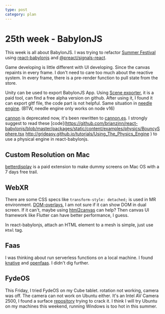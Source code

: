 ```yaml
---
type: post
category: plan
---
```


# 25th week - BabylonJS

This week is all about BabylonJS. I was trying to refactor [Summer Festival](https://github.com/BabylonJS/SummerFestival) using [react-babylonjs](https://github.com/brianzinn/react-babylonjs) and [@preact/signals-react](https://www.npmjs.com/package/@preact/signals-react).

Game developing is little different with UI developing. Since the canvas repaints in every frame. I don't need to care too much about the reactive system. In every frame, there is a pre-render function to pull state from the store.

Unity can be used to export BabylonJS App. Using [Scene exporter](https://doc.babylonjs.com/communityExtensions/Unity/Exporter), it is a paid tool, can find a free alpha version on github. After using it, I found it can export gltf file, the code part is not helpful. Same situation in [needle engine](https://engine.needle.tools/docs/getting-started). (BTW, needle engine only works on node v16)

[cannon](https://schteppe.github.io/cannon.js/) is deprecated now, it's been rewritten to [cannon.es](https://github.com/pmndrs/cannon-es). I strongly suggest to read these [code](https://github.com/brianzinn/react-babylonjs/blob/master/packages/static/content/examples/physics/BouncySphere.tsx
http://grideasy.github.io/tutorials/Using_The_Physics_Engine
) to use a physical engine in react-babylonjs.

## Custom Resolution on Mac

[betterdisplay](https://github.com/waydabber/BetterDisplay) is a paid extension to make dummy screens on Mac OS with a 7 days free trail.

## WebXR

There are some CSS specs like `transform-style: detached;` is used in MR environment. [DOM-overlays](https://github.com/immersive-web/dom-overlays), I am not sure if it can show DOM in dual screen. If it can't, maybe using [html2canvas](https://github.com/niklasvh/html2canvas) can help? Then canvas UI framework like Flutter can have better performance, I guess.

In react-babylonjs, attach an HTML element to a mesh is simple, just use `Html` tag.

## Faas

I was thinking about run serverless functions on a local machine. I found [knative](https://cloud.google.com/knative/) and [openfaas](https://docs.openfaas.com/cli/build/ ). I didn't dig further.

## FydeOS

This Friday, I tried FydeOS on my Cube tablet. rotation not working, camera was off. The camera can not work on Ubuntu either. It's an Intel AV Camera 2500, I found a surface [repository](https://github.com/linux-surface/linux-surface) trying to crack it. I think I will try Ubuntu on my machines this weekend, running Windows is too hot in this summer.
